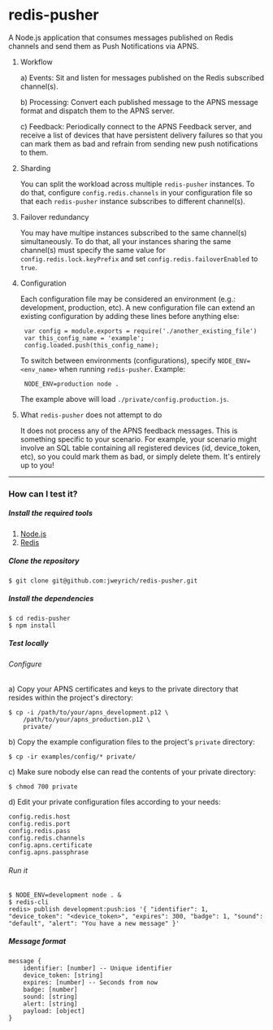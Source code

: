 # redis-pusher

A Node.js application that consumes messages published on Redis channels and
send them as Push Notifications via APNS.

1. Workflow

	a) Events: Sit and listen for messages published on the Redis subscribed
	   channel(s).

	b) Processing: Convert each published message to the APNS message format
	   and dispatch them to the APNS server.

	c) Feedback: Periodically connect to the APNS Feedback server, and receive a
	   list of devices that have persistent delivery failures so that you can
	   mark them as bad and refrain from sending new push notifications to them.

2. Sharding

	You can split the workload across multiple `redis-pusher` instances.
	To do that, configure `config.redis.channels` in your configuration file so
	that each `redis-pusher` instance subscribes to different channel(s).

3. Failover redundancy

	You may have multipe instances subscribed to the same channel(s)
	simultaneously. To do that, all your instances sharing the same channel(s)
	must specify the same value for `config.redis.lock.keyPrefix` and set
	`config.redis.failoverEnabled` to `true`.

4. Configuration

	Each configuration file may be considered an environment (e.g.: development,
	production, etc). A new configuration file can extend an existing
	configuration by adding these lines before anything else:

		var config = module.exports = require('./another_existing_file')
		var this_config_name = 'example';
		config.loaded.push(this_config_name);

	To switch between environments (configurations), specify
	`NODE_ENV=<env_name>` when running `redis-pusher`. Example:

		NODE_ENV=production node .

	The example above will load `./private/config.production.js`.

5. What `redis-pusher` does not attempt to do

	It does not process any of the APNS feedback messages. This is something
	specific to your scenario. For example, your scenario might involve an SQL
	table containing all registered devices (id, device_token, etc), so you
	could mark them as bad, or simply delete them. It's entirely up to you!

- - -

### How can I test it?

##### Install the required tools

1. [Node.js](http://nodejs.org/)
2. [Redis](http://redis.io/)

##### Clone the repository

	$ git clone git@github.com:jweyrich/redis-pusher.git

##### Install the dependencies

	$ cd redis-pusher
	$ npm install

##### Test locally

###### Configure

a) Copy your APNS certificates and keys to the private
   directory that resides within the project's directory:

	$ cp -i /path/to/your/apns_development.p12 \
		/path/to/your/apns_production.p12 \
		private/

b) Copy the example configuration files to the project's `private`
   directory:

	$ cp -ir examples/config/* private/

c) Make sure nobody else can read the contents of your private directory:

	$ chmod 700 private

d) Edit your private configuration files according to your needs:

	config.redis.host
	config.redis.port
	config.redis.pass
	config.redis.channels
	config.apns.certificate
	config.apns.passphrase

###### Run it

	$ NODE_ENV=development node . &
	$ redis-cli
	redis> publish development:push:ios '{ "identifier": 1, "device_token": "<device_token>", "expires": 300, "badge": 1, "sound": "default", "alert": "You have a new message" }'

##### Message format

	message {
		identifier: [number] -- Unique identifier
		device_token: [string]
		expires: [number] -- Seconds from now
		badge: [number]
		sound: [string]
		alert: [string]
		payload: [object]
	}
